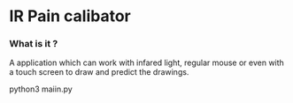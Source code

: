 # IR Pain calibator
### What is it ?
A application which can work with infared light, regular mouse or even with a touch screen to draw and predict the drawings.

  python3 maiin.py
